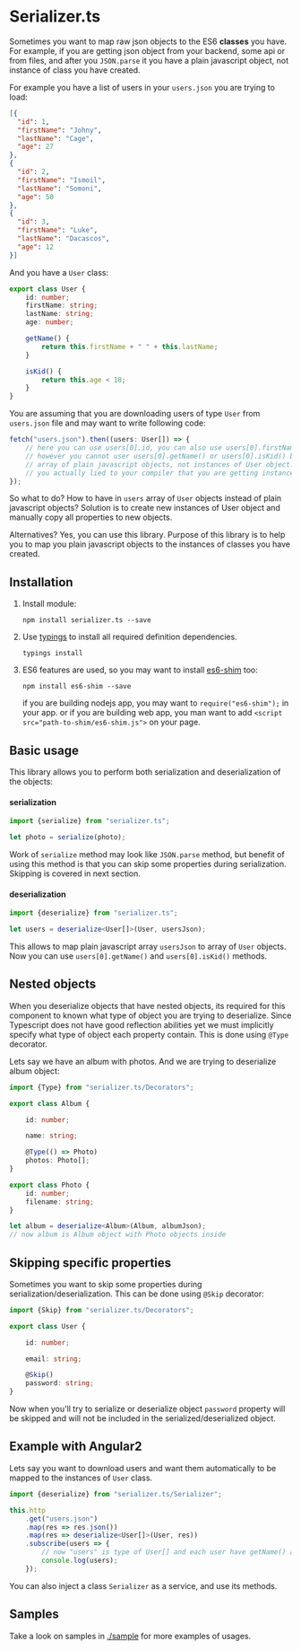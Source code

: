 # Serializer.ts

Sometimes you want to map raw json objects to the ES6 **classes** you have. For example, if you are getting json object
from your backend, some api or from files, and after you `JSON.parse` it you have a plain javascript object, not
instance of class you have created.

For example you have a list of users in your `users.json` you are trying to load:

```json
[{
  "id": 1,
  "firstName": "Johny",
  "lastName": "Cage",
  "age": 27
},
{
  "id": 2,
  "firstName": "Ismoil",
  "lastName": "Somoni",
  "age": 50
},
{
  "id": 3,
  "firstName": "Luke",
  "lastName": "Dacascos",
  "age": 12
}]
```
And you have a `User` class:

```typescript
export class User {
    id: number;
    firstName: string;
    lastName: string;
    age: number;

    getName() {
        return this.firstName + " " + this.lastName;
    }

    isKid() {
        return this.age < 18;
    }
}
```

You are assuming that you are downloading users of type `User` from `users.json` file and may want to write
following code:

```typescript
fetch("users.json").then((users: User[]) => {
    // here you can use users[0].id, you can also use users[0].firstName and users[0].lastName
    // however you cannot user users[0].getName() or users[0].isKid() because users object is actually
    // array of plain javascript objects, not instances of User object. You told compiler that `users: User[]`
    // you actually lied to your compiler that you are getting instances of User object.
});
```

So what to do? How to have in `users` array of `User` objects instead of plain javascript objects? Solution is
to create new instances of User object and manually copy all properties to new objects.

Alternatives? Yes, you can use this library. Purpose of this library is to help you to map you plain javascript
objects to the instances of classes you have created.

## Installation


1. Install module:

    `npm install serializer.ts --save`

2. Use [typings](https://github.com/typings/typings) to install all required definition dependencies.

    `typings install`

3. ES6 features are used, so you may want to install [es6-shim](https://github.com/paulmillr/es6-shim) too:

    `npm install es6-shim --save`

    if you are building nodejs app, you may want to `require("es6-shim");` in your app.
    or if you are building web app, you man want to add `<script src="path-to-shim/es6-shim.js">` on your page.

## Basic usage

This library allows you to perform both serialization and deserialization of the objects:

#### serialization

```typescript
import {serialize} from "serializer.ts";

let photo = serialize(photo);
```

Work of `serialize` method may look like `JSON.parse` method, but benefit of using this method is that you can skip
some properties during serialization. Skipping is covered in next section.

#### deserialization

```typescript
import {deserialize} from "serializer.ts";

let users = deserialize<User[]>(User, usersJson);
```

This allows to map plain javascript array `usersJson` to array of `User` objects.
Now you can use `users[0].getName()` and `users[0].isKid()` methods.

## Nested objects

When you deserialize objects that have nested objects, its required for this component to known what type of object
you are trying to deserialize. Since Typescript does not have good reflection abilities yet we must implicitly
specify what type of object each property contain. This is done using `@Type` decorator.

Lets say we have an album with photos. And we are trying to deserialize album object:

```typescript
import {Type} from "serializer.ts/Decorators";

export class Album {

    id: number;

    name: string;

    @Type(() => Photo)
    photos: Photo[];
}

export class Photo {
    id: number;
    filename: string;
}

let album = deserialize<Album>(Album, albumJson);
// now album is Album object with Photo objects inside
```

## Skipping specific properties

Sometimes you want to skip some properties during serialization/deserialization. This can be done using `@Skip`
decorator:

```typescript
import {Skip} from "serializer.ts/Decorators";

export class User {

    id: number;

    email: string;

    @Skip()
    password: string;
}
```

Now when you'll try to serialize or deserialize object `password` property will be skipped and will not be included
in the serialized/deserialized object.

## Example with Angular2

Lets say you want to download users and want them automatically to be mapped to the instances of `User` class.

```typescript
import {deserialize} from "serializer.ts/Serializer";

this.http
    .get("users.json")
    .map(res => res.json())
    .map(res => deserialize<User[]>(User, res))
    .subscribe(users => {
        // now "users" is type of User[] and each user have getName() and isKid() methods available
        console.log(users);
    });
```

You can also inject a class `Serializer` as a service, and use its methods.

## Samples

Take a look on samples in [./sample](https://github.com/pleerock/serializer.ts/tree/master/sample) for more examples of
usages.

